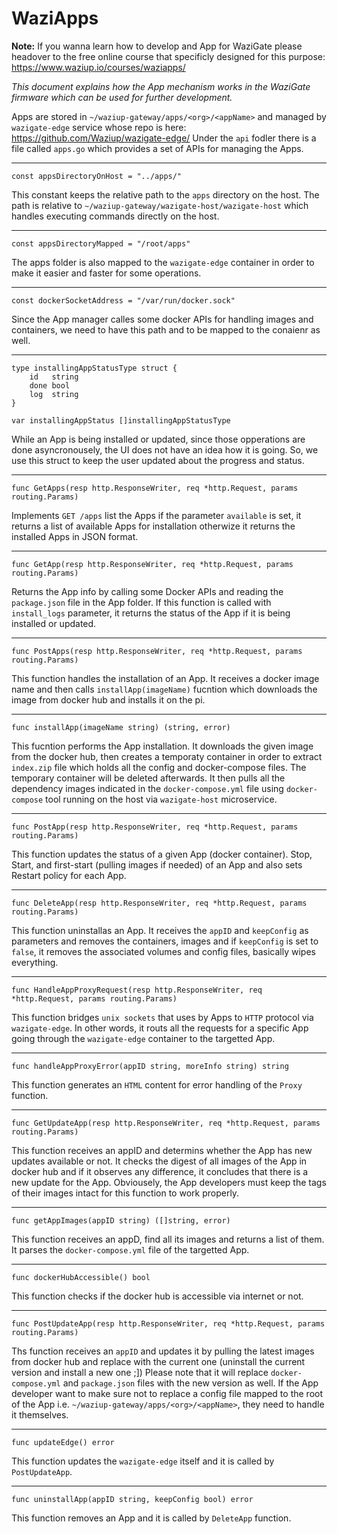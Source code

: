 WaziApps
========

**Note:** If you wanna learn how to develop and App for WaziGate please headover to the free online course that specificly designed for this purpose: https://www.waziup.io/courses/waziapps/

_This document explains how the App mechanism works in the WaziGate firmware which can be used for further development._

Apps are stored in `~/waziup-gateway/apps/<org>/<appName>` and managed by `wazigate-edge` service whose repo is here: https://github.com/Waziup/wazigate-edge/
Under the `api` fodler there is a file called `apps.go` which provides a set of APIs for managing the Apps.

-----------------------------

`const appsDirectoryOnHost = "../apps/"`

This constant keeps the relative path to the `apps` directory on the host. The path is relative to `~/waziup-gateway/wazigate-host/wazigate-host` which handles executing commands directly on the host.

-----------------------------

`const appsDirectoryMapped = "/root/apps"`

The apps folder is also mapped to the `wazigate-edge` container in order to make it easier and faster for some operations.

-----------------------------

`const dockerSocketAddress = "/var/run/docker.sock"`

Since the App manager calles some docker APIs for handling images and containers, we need to have this path and to be mapped to the conaienr as well.

-----------------------------

```
type installingAppStatusType struct {
	id   string
	done bool
	log  string
}

var installingAppStatus []installingAppStatusType
```

While an App is being installed or updated, since those opperations are done asyncronousely, the UI does not have an idea how it is going. So, we use this struct to keep the user updated about the progress and status.

-----------------------------

`func GetApps(resp http.ResponseWriter, req *http.Request, params routing.Params)`

Implements `GET /apps` list the Apps if the parameter `available` is set, it returns a list of available Apps for installation otherwize it returns the installed Apps in JSON format.

-----------------------------

`func GetApp(resp http.ResponseWriter, req *http.Request, params routing.Params)`

Returns the App info by calling some Docker APIs and reading the `package.json` file in the App folder.
If this function is called with `install_logs` parameter, it returns the status of the App if it is being installed or updated.

-----------------------------

`func PostApps(resp http.ResponseWriter, req *http.Request, params routing.Params)`

This function handles the installation of an App. It receives a docker image name and then calls `installApp(imageName)` fucntion which downloads the image from docker hub and installs it on the pi.

-----------------------------

`func installApp(imageName string) (string, error)`

This fucntion performs the App installation. It downloads the given image from the docker hub, then creates a temporaty container in order to extract `index.zip` file which holds all the config and docker-compose files. The temporary container will be deleted afterwards. It then pulls all the dependency images indicated in the `docker-compose.yml` file using `docker-compose` tool running on the host via `wazigate-host` microservice.

-----------------------------

`func PostApp(resp http.ResponseWriter, req *http.Request, params routing.Params)`

This function updates the status of a given App (docker container). Stop, Start, and first-start (pulling images if needed) of an App and also sets Restart policy for each App.

-----------------------------

`func DeleteApp(resp http.ResponseWriter, req *http.Request, params routing.Params)`

This function uninstallas an App. It receives the `appID` and `keepConfig` as parameters and removes the containers, images and if `keepConfig` is set to `false`, it removes the associated volumes and config files, basically wipes everything.

-----------------------------

`func HandleAppProxyRequest(resp http.ResponseWriter, req *http.Request, params routing.Params)`

This function bridges `unix sockets` that uses by Apps to `HTTP` protocol via `wazigate-edge`. In other words, it routs all the requests for a specific App going through the `wazigate-edge` container to the targetted App.

-----------------------------

`func handleAppProxyError(appID string, moreInfo string) string`

This function generates an `HTML` content for error handling of the `Proxy` function.

-----------------------------

`func GetUpdateApp(resp http.ResponseWriter, req *http.Request, params routing.Params)`

This function receives an appID and determins whether the App has new updates available or not. It checks the digest of all images of the App in docker hub and if it observes any difference, it concludes that there is a new update for the App. Obviousely, the App developers must keep the tags of their images intact for this function to work properly.

-----------------------------

`func getAppImages(appID string) ([]string, error)`

This function receives an appD, find all its images and returns a list of them. It parses the `docker-compose.yml` file of the targetted App.

-----------------------------

`func dockerHubAccessible() bool`

This function checks if the docker hub is accessible via internet or not.

-----------------------------

`func PostUpdateApp(resp http.ResponseWriter, req *http.Request, params routing.Params)`

Ths function receives an `appID` and updates it by pulling the latest images from docker hub and replace with the current one (uninstall the current version and install a new one ;])
Please note that it will replace `docker-compose.yml` and `package.json` files with the new version as well. If the App developer want to make sure not to replace a config file mapped to the root of the App i.e. `~/waziup-gateway/apps/<org>/<appName>`, they need to handle it themselves.

-----------------------------

`func updateEdge() error`

This function updates the `wazigate-edge` itself and it is called by `PostUpdateApp`.

-----------------------------

`func uninstallApp(appID string, keepConfig bool) error`

This function removes an App and it is called by `DeleteApp` function.

